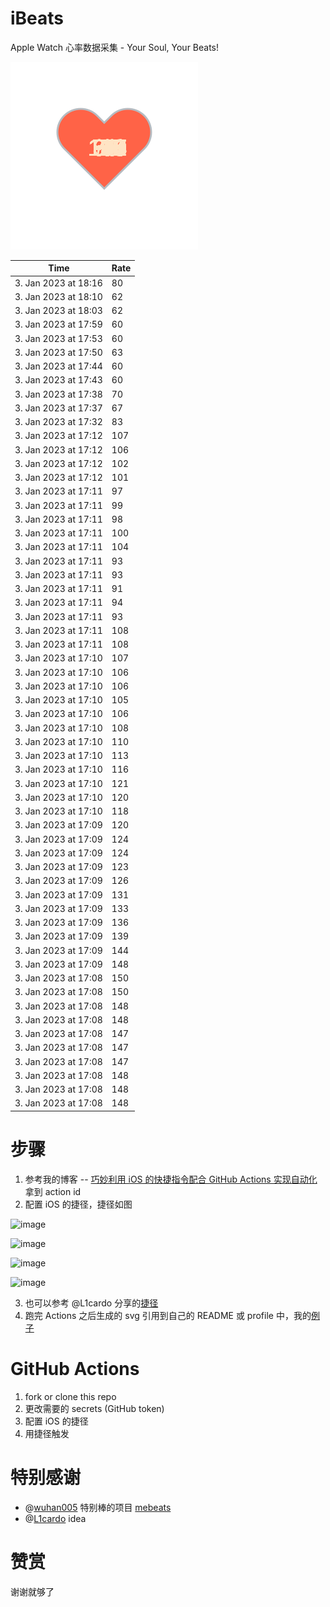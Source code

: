 # iBeats
Apple Watch 心率数据采集 - Your Soul, Your Beats!

![](./files/heart.svg)

<!--START_SECTION:my_heart_rate-->
| Time | Rate | 
 | ---- | ---- | 
| 3. Jan 2023 at 18:16 | 80 |
| 3. Jan 2023 at 18:10 | 62 |
| 3. Jan 2023 at 18:03 | 62 |
| 3. Jan 2023 at 17:59 | 60 |
| 3. Jan 2023 at 17:53 | 60 |
| 3. Jan 2023 at 17:50 | 63 |
| 3. Jan 2023 at 17:44 | 60 |
| 3. Jan 2023 at 17:43 | 60 |
| 3. Jan 2023 at 17:38 | 70 |
| 3. Jan 2023 at 17:37 | 67 |
| 3. Jan 2023 at 17:32 | 83 |
| 3. Jan 2023 at 17:12 | 107 |
| 3. Jan 2023 at 17:12 | 106 |
| 3. Jan 2023 at 17:12 | 102 |
| 3. Jan 2023 at 17:12 | 101 |
| 3. Jan 2023 at 17:11 | 97 |
| 3. Jan 2023 at 17:11 | 99 |
| 3. Jan 2023 at 17:11 | 98 |
| 3. Jan 2023 at 17:11 | 100 |
| 3. Jan 2023 at 17:11 | 104 |
| 3. Jan 2023 at 17:11 | 93 |
| 3. Jan 2023 at 17:11 | 93 |
| 3. Jan 2023 at 17:11 | 91 |
| 3. Jan 2023 at 17:11 | 94 |
| 3. Jan 2023 at 17:11 | 93 |
| 3. Jan 2023 at 17:11 | 108 |
| 3. Jan 2023 at 17:11 | 108 |
| 3. Jan 2023 at 17:10 | 107 |
| 3. Jan 2023 at 17:10 | 106 |
| 3. Jan 2023 at 17:10 | 106 |
| 3. Jan 2023 at 17:10 | 105 |
| 3. Jan 2023 at 17:10 | 106 |
| 3. Jan 2023 at 17:10 | 108 |
| 3. Jan 2023 at 17:10 | 110 |
| 3. Jan 2023 at 17:10 | 113 |
| 3. Jan 2023 at 17:10 | 116 |
| 3. Jan 2023 at 17:10 | 121 |
| 3. Jan 2023 at 17:10 | 120 |
| 3. Jan 2023 at 17:10 | 118 |
| 3. Jan 2023 at 17:09 | 120 |
| 3. Jan 2023 at 17:09 | 124 |
| 3. Jan 2023 at 17:09 | 124 |
| 3. Jan 2023 at 17:09 | 123 |
| 3. Jan 2023 at 17:09 | 126 |
| 3. Jan 2023 at 17:09 | 131 |
| 3. Jan 2023 at 17:09 | 133 |
| 3. Jan 2023 at 17:09 | 136 |
| 3. Jan 2023 at 17:09 | 139 |
| 3. Jan 2023 at 17:09 | 144 |
| 3. Jan 2023 at 17:09 | 148 |
| 3. Jan 2023 at 17:08 | 150 |
| 3. Jan 2023 at 17:08 | 150 |
| 3. Jan 2023 at 17:08 | 148 |
| 3. Jan 2023 at 17:08 | 148 |
| 3. Jan 2023 at 17:08 | 147 |
| 3. Jan 2023 at 17:08 | 147 |
| 3. Jan 2023 at 17:08 | 147 |
| 3. Jan 2023 at 17:08 | 148 |
| 3. Jan 2023 at 17:08 | 148 |
| 3. Jan 2023 at 17:08 | 148 |

<!--END_SECTION:my_heart_rate-->

# 步骤
1. 参考我的博客 -- [巧妙利用 iOS 的快捷指令配合 GitHub Actions 实现自动化](https://github.com/yihong0618/gitblog/issues/198) 拿到 action id
2. 配置 iOS 的捷径，捷径如图

![image](https://user-images.githubusercontent.com/15976103/122154218-0db0b480-ce97-11eb-93bb-5aec07c558dc.png)

![image](https://user-images.githubusercontent.com/15976103/122154236-186b4980-ce97-11eb-8e4b-70551a0391ae.png)

![image](https://user-images.githubusercontent.com/15976103/122154268-2d47dd00-ce97-11eb-902e-3acf292265a9.png)

![image](https://user-images.githubusercontent.com/15976103/122174055-fa144680-ceb4-11eb-9be2-3eb83cd516f7.png)

3. 也可以参考 @L1cardo 分享的[捷径](https://www.icloud.com/shortcuts/6ab6047b459c41ad822ad6b94b1c03d4)
4. 跑完 Actions 之后生成的 svg 引用到自己的 README 或 profile 中，我的[例子](https://github.com/yihong0618) 

# GitHub Actions

1. fork or clone this repo
2. 更改需要的 secrets (GitHub token)
3. 配置 iOS 的捷径
4. 用捷径触发

# 特别感谢
- @[wuhan005](https://github.com/wuhan005) 特别棒的项目 [mebeats](https://github.com/wuhan005/mebeats)
- @[L1cardo](https://github.com/L1cardo) idea

# 赞赏
谢谢就够了
